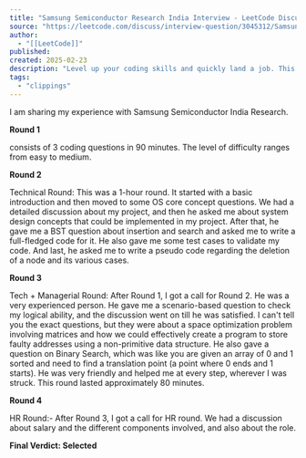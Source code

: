 ```yaml
---
title: "Samsung Semiconductor Research India Interview - LeetCode Discuss"
source: "https://leetcode.com/discuss/interview-question/3045312/Samsung-Semiconductor-Research-India-Interview"
author:
  - "[[LeetCode]]"
published:
created: 2025-02-23
description: "Level up your coding skills and quickly land a job. This is the best place to expand your knowledge and get prepared for your next interview."
tags:
  - "clippings"
---
```

I am sharing my experience with Samsung Semiconductor India Research.

**Round 1**

consists of 3 coding questions in 90 minutes. The level of difficulty ranges from easy to medium.

**Round 2**

Technical Round: This was a 1-hour round. It started with a basic introduction and then moved to some OS core concept questions. We had a detailed discussion about my project, and then he asked me about system design concepts that could be implemented in my project. After that, he gave me a BST question about insertion and search and asked me to write a full-fledged code for it. He also gave me some test cases to validate my code. And last, he asked me to write a pseudo code regarding the deletion of a node and its various cases.

**Round 3**

Tech + Managerial Round: After Round 1, I got a call for Round 2. He was a very experienced person. He gave me a scenario-based question to check my logical ability, and the discussion went on till he was satisfied. I can't tell you the exact questions, but they were about a space optimization problem involving matrices and how we could effectively create a program to store faulty addresses using a non-primitive data structure. He also gave a question on Binary Search, which was like you are given an array of 0 and 1 sorted and need to find a translation point (a point where 0 ends and 1 starts). He was very friendly and helped me at every step, wherever I was struck. This round lasted approximately 80 minutes.

**Round 4**

HR Round:- After Round 3, I got a call for HR round. We had a discussion about salary and the different components involved, and also about the role.

**Final Verdict: Selected**